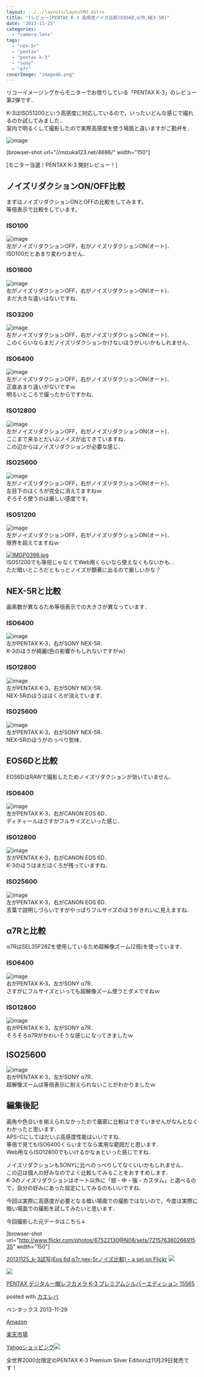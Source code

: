 ```yaml
---
layout: ../../layouts/LayoutMd.astro
title: "[レビュー]PENTAX K-3 高感度ノイズ比較(EOS6D,α7R,NEX-5R)"
date: "2013-11-25"
categories: 
  - "camera-lens"
tags: 
  - "nex-5r"
  - "pentax"
  - "pentax-k-3"
  - "sony"
  - "α7r"
coverImage: "image46.png"
---
```


リコーイメージングからモニターでお借りしている「PENTAX K-3」のレビュー第2弾です．

K-3はISO51200という高感度に対応しているので，いったいどんな感じで撮れるのか試してみました．  
室内で明るくして撮影したので実際高感度を使う場面と違いますがご勘弁を．

![image](/wp/images/image46.png "image")

\[browser-shot url="//mizuka123.net/4686/" width="150"\]

[モニター当選！PENTAX K-3 開封レビュー！]

## ノイズリダクションON/OFF比較

まずはノイズリダクションONとOFFの比較をしてみます。  
等倍表示で比較をしています。

### ISO100

![image](/wp/images/image29.png "image")   
左がノイズリダクションOFF，右がノイズリダクションON(オート)．  
ISO100だとあまり変わりません．

### ISO1600

![image](/wp/images/image30.png "image")   
左がノイズリダクションOFF，右がノイズリダクションON(オート)．  
まだ大きな違いはないですね．

### ISO3200

![image](/wp/images/image31.png "image")   
左がノイズリダクションOFF，右がノイズリダクションON(オート)．  
このくらいならまだノイズリダクションかけないほうがいいかもしれません．

### ISO6400

![image](/wp/images/image32.png "image")  
左がノイズリダクションOFF，右がノイズリダクションON(オート)．  
正直あまり違いがないですｗ  
明るいところで撮ったからですかね．

### ISO12800

![image](/wp/images/image33.png "image")   
左がノイズリダクションOFF，右がノイズリダクションON(オート)．  
ここまで来るとだいぶノイズが出てきていますね．  
この辺からはノイズリダクションが必要な感じ．

### ISO25600

![image](/wp/images/image34.png "image")  
左がノイズリダクションOFF，右がノイズリダクションON(オート)．  
左目下のほくろが完全に消えてますねｗ  
そろそろ使うのは厳しい感度です。

### ISO51200

![image](/wp/images/image35.png "image")   
左がノイズリダクションOFF，右がノイズリダクションON(オート)．  
限界を超えてますねｗ

[![IMGP0398.jpg](/wp/images/11040774146_e0ccedfff2_b.jpg)](http://www.flickr.com/photos/67522130@N08/11040774146/ "IMGP0398.jpg")  
ISO51200でも等倍じゃなくてWeb用くらいなら使えなくもないかも…  
ただ暗いところだともっとノイズが顕著に出るので厳しいかな？

## NEX-5Rと比較

画素数が異なるため等倍表示での大きさが異なっています．

### ISO6400

![image](/wp/images/image36.png "image")  
左がPENTAX K-3，右がSONY NEX-5R．  
K-3のほうが綺麗(色の影響かもしれないですがｗ)

### ISO12800

![image](/wp/images/image37.png "image")   
左がPENTAX K-3，右がSONY NEX-5R．  
NEX-5Rのほうはほくろが消えています．

### ISO25600

![image](/wp/images/image38.png "image")   
左がPENTAX K-3，右がSONY NEX-5R．  
NEX-5Rのほうがのっぺり気味．

## EOS6Dと比較

EOS6DはRAWで撮影したためノイズリダクションが効いていません．

### ISO6400

![image](/wp/images/image39.png "image")  
左がPENTAX K-3，右がCANON EOS 6D．  
ディティールはさすがフルサイズといった感じ．

### ISO12800

![image](/wp/images/image40.png "image")   
左がPENTAX K-3，右がCANON EOS 6D．  
K-3のほうはまだほくろが残っていますね．

### ISO25600

![image](/wp/images/image41.png "image")   
左がPENTAX K-3，右がCANON EOS 6D．  
言葉で説明しづらいですがやっぱりフルサイズのほうがきれいに見えますね．

## α7Rと比較

α7RはSEL35F28Zを使用しているため超解像ズーム(2倍)を使っています．

### ISO6400

![image](/wp/images/image42.png "image")  
右がPENTAX K-3，左がSONY α7R．  
さすがにフルサイズといっても超解像ズーム使うとダメですねｗ

### ISO12800

![image](/wp/images/image43.png "image")   
右がPENTAX K-3，左がSONY α7R．  
そろそろα7Rがかわいそうな感じになってきましたｗ

## ISO25600

![image](/wp/images/image44.png "image")  
右がPENTAX K-3，左がSONY α7R．  
超解像ズームは等倍表示に耐えられないことがわかりましたｗ

## 編集後記

画角や色合いを揃えられなかったので厳密に比較はできていませんがなんとなくわかったと思います．  
APS-Cにしてはだいぶ高感度性能はいいですね．  
等倍で見てもISO6400くらいまでなら実用な範囲だと思います．  
Web用ならISO12800でもいけるかなぁといった感じですね．

ノイズリダクションもSONYに比べのっぺりしてなくいいかもしれません．  
この辺は個人の好みなのでよく比較してみることをおすすめします．  
K-3のノイズリダクションはオート以外に「弱・中・強・カスタム」と選べるので，自分の好みにあった設定にしてみるのもいいですね．

今回は実際に高感度が必要となる暗い場面での撮影ではないので，今度は実際に暗い場面での撮影を試してみたいと思います．

今回撮影した元データはこちら↓

\[browser-shot url="http://www.flickr.com/photos/67522130@N08/sets/72157638026691535" width="150"\]

[20131125\_k-3試写(Eos 6d,α7r,nex-5rノイズ比較) - a set on Flickr](http://www.flickr.com/photos/67522130@N08/sets/72157638026691535) [![](http://b.hatena.ne.jp/entry/image/http://www.flickr.com/photos/67522130@N08/sets/72157638026691535)](http://b.hatena.ne.jp/entry/http://www.flickr.com/photos/67522130@N08/sets/72157638026691535)

[![](/wp/images/619qVEcVjBL._SL160_.jpg)](https://www.amazon.co.jp/exec/obidos/ASIN/B00FP6BBHU/mizuka123-22/ref=nosim/)

[PENTAX デジタル一眼レフカメラ K-3 プレミアムシルバーエディション 15565](https://www.amazon.co.jp/exec/obidos/ASIN/B00FP6BBHU/mizuka123-22/ref=nosim/)

posted with [カエレバ](http://kaereba.com)

ペンタックス 2013-11-29

[Amazon](http://www.amazon.co.jp/gp/search?keywords=K-3%20%83%8D%81%5B%83p%83X%83Z%83%8C%83N%83%5E&__mk_ja_JP=%83J%83%5E%83J%83i&tag=mizuka123-22 "アマゾン")

[楽天市場](http://hb.afl.rakuten.co.jp/hgc/032b53ee.4b34c5ee.0f4a541e.f440145e/?pc=http%3A%2F%2Fsearch.rakuten.co.jp%2Fsearch%2Fmall%2FK-3%2520%25E3%2583%25AD%25E3%2583%25BC%25E3%2583%2591%25E3%2582%25B9%25E3%2582%25BB%25E3%2583%25AC%25E3%2582%25AF%25E3%2582%25BF%2F-%2Ff.1-p.1-s.1-sf.0-st.A-v.2%3Fx%3D0%26scid%3Daf_ich_link_urltxt%26m%3Dhttp%3A%2F%2Fm.rakuten.co.jp%2F "楽天市場")

[Yahooショッピング![](//ad.jp.ap.valuecommerce.com/servlet/gifbanner?sid=3066752&pid=881990642)](//ck.jp.ap.valuecommerce.com/servlet/referral?sid=3066752&pid=881990642&vc_url=http%3A%2F%2Fshopping.search.yahoo.co.jp%2Fsearch%3FuIv%3Don%26ei%3DUTF-8%26tab_ex%3Dcommerce%26slider%3D0%26va%3DK-3%2520%25E3%2583%25AD%25E3%2583%25BC%25E3%2583%2591%25E3%2582%25B9%25E3%2582%25BB%25E3%2583%25AC%25E3%2582%25AF%25E3%2582%25BF "Yahooショッピング")

全世界2000台限定のPENTAX K-3 Premium Silver Editionは11月29日発売です！
